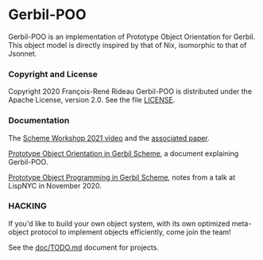 # Gerbil-POO

Gerbil-POO is an implementation of Prototype Object Orientation for Gerbil.
This object model is directly inspired by that of Nix, isomorphic to that of Jsonnet.

### Copyright and License

Copyright 2020 François-René Rideau
Gerbil-POO is distributed under the Apache License, version 2.0. See the file [LICENSE](LICENSE).

### Documentation

The [Scheme Workshop 2021 video](https://youtu.be/2szKoUQoNm8) and the
[associated paper](https://github.com/metareflection/poof).

[Prototype Object Orientation in Gerbil Scheme](doc/poo.md),
a document explaining Gerbil-POO.

[Prototype Object Programming in Gerbil Scheme](doc/prototypes.md),
notes from a talk at LispNYC in November 2020.

### HACKING

If you'd like to build your own object system, with its own optimized meta-object protocol
to implement objects efficiently, come join the team!

See the [doc/TODO.md](doc/TODO.md) document for projects.

